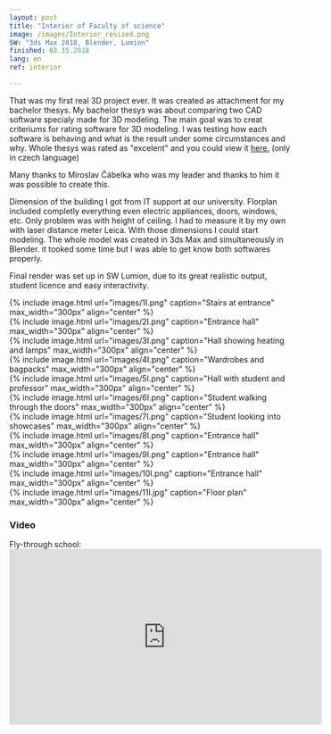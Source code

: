 ```yaml
---
layout: post
title: "Interior of Faculty of science"
image: /images/Interior_resized.png
SW: "3ds Max 2018, Blender, Lumion"
finished: 03.15.2018
lang: en
ref: interior

---
```



That was my first real 3D project ever. It was created as attachment for my bachelor thesys. My bachelor thesys was about comparing two CAD software specialy made for 3D modeling. The main goal was to creat criteriums for rating software for 3D modeling. I was testing how each software is behaving and what is the result under some circumstances and why. Whole thesys was rated as "excelent" and you could view it [here.](https://is.cuni.cz/webapps/zzp/detail/198733/43429949/?q=%7B%22______searchform___search%22%3A%22mace%5Cu0161ka%22%2C%22______searchform___butsearch%22%3A%22Vyhledat%22%2C%22______facetform___facets___workType%22%3A%5B%22BP%22%5D%2C%22______facetform___facets___faculty%22%3A%5B%2211310%22%5D%2C%22______facetform___facets___defenseYear%22%3A%5B%222018%22%5D%2C%22PNzzpSearchListbasic%22%3A1%7D&lang=cs) (only in czech language)<br>

Many thanks to Miroslav Čábelka who was my leader and thanks to him it was possible to create this.<br>

Dimension of the building I got from IT support at our university. Florplan included completly everything even electric  appliances, doors, windows, etc. Only problem was with height of ceiling. I had to measure it by my own with laser distance meter Leica. With those dimensions I could start modeling. The whole model was created in 3ds Max and simultaneously in Blender. it tooked some time but I was able to get know both softwares properly. <br>

Final render was set up in SW Lumion, due to its great realistic output, student licence and easy interactivity. 

{% include image.html url="images/1I.png" caption="Stairs at entrance" max_width="300px" align="center" %}
<br>
{% include image.html url="images/2I.png" caption="Entrance hall" max_width="300px" align="center" %}
<br>
{% include image.html url="images/3I.png" caption="Hall showing heating and lamps" max_width="300px" align="center" %}
<br>
{% include image.html url="images/4I.png" caption="Wardrobes and bagpacks" max_width="300px" align="center" %}
<br>
{% include image.html url="images/5I.png" caption="Hall with student and professor" max_width="300px" align="center" %}
<br>
{% include image.html url="images/6I.png" caption="Student walking through the doors" max_width="300px" align="center" %}
<br>
{% include image.html url="images/7I.png" caption="Student looking into showcases" max_width="300px" align="center" %}
<br>
{% include image.html url="images/8I.png" caption="Entrance hall" max_width="300px" align="center" %}
<br>
{% include image.html url="images/9I.png" caption="Entrance hall" max_width="300px" align="center" %}
<br>
{% include image.html url="images/10I.png" caption="Entrance hall" max_width="300px" align="center" %}
<br>
{% include image.html url="images/11I.jpg" caption="Floor plan" max_width="300px" align="center" %}
<br>

<h3> Video </h3>
Fly-through school:

<iframe width="560" height="315" src="https://www.youtube.com/embed/d-2PAjpgR1w" frameborder="0" allow="accelerometer; autoplay; encrypted-media; gyroscope; picture-in-picture" allowfullscreen></iframe>
